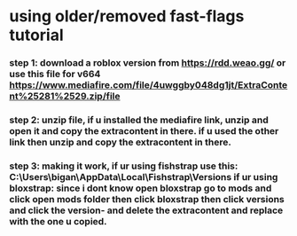 # using older/removed fast-flags tutorial
### step 1: download a roblox version from https://rdd.weao.gg/ or use this file for v664 https://www.mediafire.com/file/4uwggby048dg1jt/ExtraContent%25281%2529.zip/file
### step 2: unzip file, if u installed the mediafire link, unzip and open it and copy the extracontent in there. if u used the other link then unzip and copy the extracontent in there.
### step 3: making it work, if ur using fishstrap use this: C:\Users\bigan\AppData\Local\Fishstrap\Versions if ur using bloxstrap: since i dont know open bloxstrap go to mods and click open mods folder then click bloxstrap then click versions and click the version- and delete the extracontent and replace with the one u copied.
